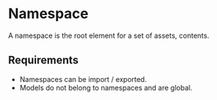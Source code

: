 # Namespace

A namespace is the root element for a set of assets, contents.

## Requirements

- Namespaces can be import / exported.
- Models do not belong to namespaces and are global.

